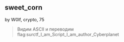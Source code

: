 ## sweet_corn
by W0lf, crypto, 75

>Видим ASCII и переводим
flag:surctf_I_am_Script_I_am_author_Cyberplanet
